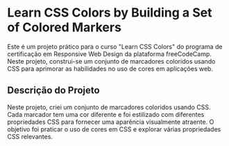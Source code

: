 # Learn CSS Colors by Building a Set of Colored Markers

Este é um projeto prático para o curso "Learn CSS Colors" do programa de certificação em Responsive Web Design da plataforma freeCodeCamp. Neste projeto, construi-se um conjunto de marcadores coloridos usando CSS para aprimorar as habilidades no uso de cores em aplicações web.

## Descrição do Projeto
Neste projeto, criei um conjunto de marcadores coloridos usando CSS. Cada marcador tem uma cor diferente e foi estilizado com diferentes propriedades CSS para fornecer uma aparência visualmente atraente. O objetivo foi praticar o uso de cores em CSS e explorar várias propriedades CSS relevantes.
